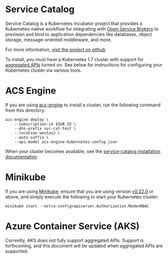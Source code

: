 # Service Catalog

Service Catalog is a Kubernetes Incubator project that provides a
Kubernetes-native workflow for integrating with 
[Open Service Brokers](https://www.openservicebrokerapi.org/) 
to provision and bind to application dependencies like databases, object
storage, message-oriented middleware, and more.

For more information, 
[visit the project on github](https://github.com/kubernetes-incubator/service-catalog).

To install, you must have a Kubernetes 1.7 cluster with support for 
[aggregated APIs](https://kubernetes.io/docs/concepts/api-extension/apiserver-aggregation/) 
turned on. See below for instructions for configuring your Kubernetes cluster via
various tools.

# ACS Engine

If you are using [acs-engine](https://github.com/Azure/acs-engine) to install a cluster, run
the following command from this directory:

```console
acs-engine deploy \
    --subscription-id $SUB_ID \
    --dns-prefix svc-cat-test \
    --location westus2 \
    --auto-suffix \
    --api-model acs-engine-kubernetes-config.json
```

When your cluster becomes available, see the 
[service-catalog installation documentation](https://github.com/kubernetes-incubator/service-catalog/blob/master/docs/install.md).

# Minikube

If you are using [Minikube](https://github.com/kubernetes/minikube), ensure that you
are using version [v0.22.0](https://github.com/kubernetes/minikube/releases/tag/v0.22.0) or
above, and simply execute the following to start your Kubernetes cluster:


```console
minikube start --extra-config=apiserver.Authorization.Mode=RBAC
```

# Azure Container Service (AKS)

Currently, AKS does not fully support aggregated APIs. Support is forthcoming, and this
document will be updated when aggregated APIs are supported.
